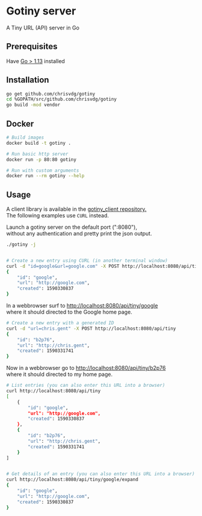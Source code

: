 # Gotiny server

A Tiny URL (API) server in Go

## Prerequisites

Have [Go > 1.13](https://golang.org/dl/) installed

## Installation

```sh
go get github.com/chrisvdg/gotiny
cd %GOPATH/src/github.com/chrisvdg/gotiny
go build -mod vendor
```

## Docker

```sh
# Build images
docker build -t gotiny .

# Run basic http server
docker run -p 80:80 gotiny

# Run with custom arguments
docker run --rm gotiny --help
```

## Usage

A client library is available in the [gotiny_client repository.](https://github.com/chrisvdg/gotiny_client)  
The following examples use `CURL` instead.

Launch a gotiny server on the default port (":8080"),  
without any authentication and
pretty print the json output.

```sh
./gotiny -j


# Create a new entry using CURL (in another terminal window)
curl -d "id=google&url=google.com" -X POST http://localhost:8080/api/tiny
{
	"id": "google",
	"url": "http://google.com",
	"created": 1590330837
}
```

In a webbrowser surf to [http://localhost:8080/api/tiny/google](http://localhost:8080/api/tiny/google)  
where it should directed to the Google home page.

```sh
# Create a new entry with a generated ID
curl -d "url=chris.gent" -X POST http://localhost:8080/api/tiny
{
	"id": "b2p76",
	"url": "http://chris.gent",
	"created": 1590331741
}
```

Now in a webbrowser go to [http://localhost:8080/api/tiny/b2p76](http://localhost:8080/api/tiny/b2p76)  
where it should directed to my home page.


```sh
# List entries (you can also enter this URL into a browser)
curl http://localhost:8080/api/tiny
[
	{
		"id": "google",
		"url": "http://google.com",
		"created": 1590330837
	},
	{
		"id": "b2p76",
		"url": "http://chris.gent",
		"created": 1590331741
	}
]


# Get details of an entry (you can also enter this URL into a browser)
curl http://localhost:8080/api/tiny/google/expand
{
	"id": "google",
	"url": "http://google.com",
	"created": 1590330837
}
```
